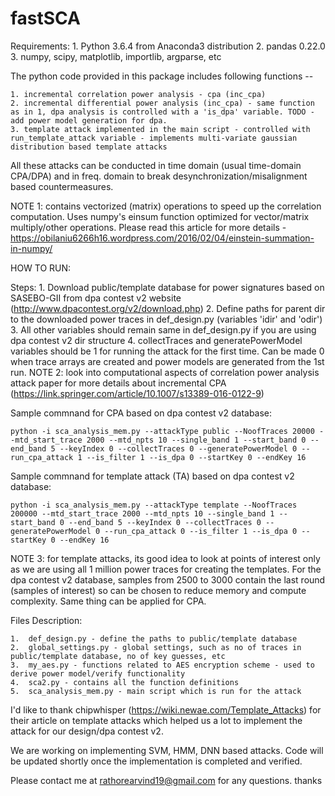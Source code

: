 # fastSCA

Requirements:
	1.	Python 3.6.4 from Anaconda3 distribution 
	2.	pandas 0.22.0
	3.	numpy, scipy, matplotlib, importlib, argparse, etc
	
The python code provided in this package includes following functions --

	1. incremental correlation power analysis - cpa (inc_cpa)
	2. incremental differential power analysis (inc_cpa) - same function as in 1, dpa analysis is controlled with a 'is_dpa' variable. TODO - add power model generation for dpa.
	3. template attack implemented in the main script - controlled with run_template_attack variable - implements multi-variate gaussian distribution based template attacks

All these attacks can be conducted in time domain (usual time-domain CPA/DPA) and in freq. domain to break desynchronization/misalignment based countermeasures.  

NOTE 1: contains vectorized (matrix) operations to speed up the correlation computation. Uses numpy's einsum function optimized for vector/matrix multiply/other operations. Please read this article for more details - https://obilaniu6266h16.wordpress.com/2016/02/04/einstein-summation-in-numpy/

HOW TO RUN:

Steps:
	1. Download public/template database for power signatures based on SASEBO-GII from dpa contest v2 website (http://www.dpacontest.org/v2/download.php)
	2. Define paths for parent dir to the downloaded power traces in def_design.py (variables 'idir' and 'odir')
	3. All other variables should remain same in def_design.py if you are using dpa contest v2 dir structure
	4. collectTraces and generatePowerModel variables should be 1 for running the attack for the first time. Can be made 0 when trace arrays are created and power models are generated from the 1st run. 
NOTE 2: look into computational aspects of correlation power analysis attack paper for more details about incremental CPA (https://link.springer.com/article/10.1007/s13389-016-0122-9)

Sample commnand for CPA based on dpa contest v2 database:

	python -i sca_analysis_mem.py --attackType public --NoofTraces 20000 --mtd_start_trace 2000 --mtd_npts 10 --single_band 1 --start_band 0 --end_band 5 --keyIndex 0 --collectTraces 0 --generatePowerModel 0 --run_cpa_attack 1 --is_filter 1 --is_dpa 0 --startKey 0 --endKey 16

Sample commnand for template attack (TA) based on dpa contest v2 database:

	python -i sca_analysis_mem.py --attackType template --NoofTraces 200000 --mtd_start_trace 2000 --mtd_npts 10 --single_band 1 --start_band 0 --end_band 5 --keyIndex 0 --collectTraces 0 --generatePowerModel 0 --run_cpa_attack 0 --is_filter 1 --is_dpa 0 --startKey 0 --endKey 16

NOTE 3: for template attacks, its good idea to look at points of interest only as we are using all 1 million power traces for creating the templates. For the dpa contest v2 database, samples from 2500 to 3000 contain the last round (samples of interest) so can be chosen to reduce memory and compute complexity. Same thing can be applied for CPA.

Files Description:

	1.	def_design.py - define the paths to public/template database
	2.	global_settings.py - global settings, such as no of traces in public/template database, no of key guesses, etc
	3.	my_aes.py - functions related to AES encryption scheme - used to derive power model/verify functionality
	4.	sca2.py - contains all the function definitions 
	5.	sca_analysis_mem.py - main script which is run for the attack

I'd like to thank chipwhisper (https://wiki.newae.com/Template_Attacks) for their article on template attacks which helped us a lot to implement the attack for our design/dpa contest v2.  

We are working on implementing SVM, HMM, DNN based attacks. Code will be updated shortly once the implementation is completed and verified.

Please contact me at rathorearvind19@gmail.com for any questions. thanks
